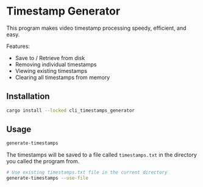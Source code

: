 # Timestamp Generator

This program makes video timestamp processing speedy, efficient, and easy.

Features:

- Save to / Retrieve from disk
- Removing individual timestamps
- Viewing existing timestamps
- Clearing all timestamps from memory

## Installation

```bash
cargo install --locked cli_timestamps_generator
```

## Usage

```bash
generate-timestamps
```

The timestamps will be saved to a file called `timestamps.txt` in the directory
you called the program from.

```bash
# Use existing timestamps.txt file in the current directory
generate-timestamps --use-file
```
